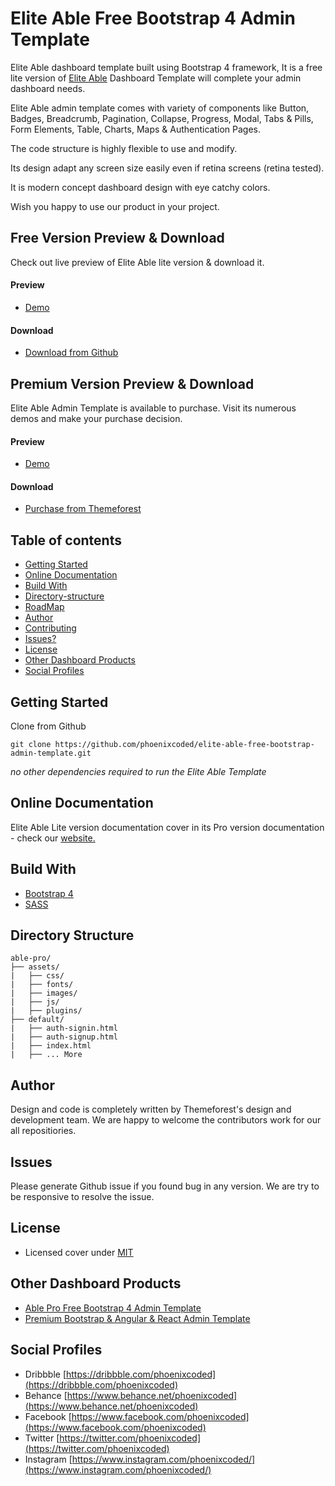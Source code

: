 # Elite Able Free Bootstrap 4 Admin Template 

Elite Able dashboard template built using Bootstrap 4 framework, It is a free lite version of [Elite Able](elite-live-url) Dashboard Template will complete your admin dashboard needs.

<!--- ![Elite Able Free Admin Template Preview Image](...) --->

Elite Able admin template comes with variety of components like Button, Badges, Breadcrumb, Pagination, Collapse, Progress, Modal, Tabs & Pills, Form Elements, Table, Charts, Maps & Authentication Pages.

The code structure is highly flexible to use and modify. 

Its design adapt any screen size easily even if retina screens (retina tested).

It is modern concept dashboard design with eye catchy colors.

Wish you happy to use our product in your project.

## Free Version Preview & Download

Check out live preview of Elite Able lite version & download it.

#### Preview

 - [Demo](elite-live-url)

#### Download

 - [Download from Github](https://github.com/phoenixcoded/elite-able-free-bootstrap-admin-template.git)
 
 ## Premium Version Preview & Download

Elite Able Admin Template is available to purchase. Visit its numerous demos and make your purchase decision.

#### Preview

 - [Demo](http://html.phoenixcoded.net/elite-able/)

#### Download

 - [Purchase from Themeforest](https://themeforest.net/item/elite-able-bootstrap-4-angular-7-reactjs-admin-template/23951010?s_rank=2)

## Table of contents

 * [Getting Started](#getting-started)
 * [Online Documentation](#online-documentation)
 * [Build With](#build-with)
 * [Directory-structure](#directory-structure)
 * [RoadMap](#roadmap)
 * [Author](#author)
 * [Contributing](#contributing)
 * [Issues?](#issues)
 * [License](#license)
 * [Other Dashboard Products](#other-dashboard-products)
 * [Social Profiles](#social-profiles)
 
## Getting Started

Clone from Github 
```
git clone https://github.com/phoenixcoded/elite-able-free-bootstrap-admin-template.git
```
*no other dependencies required to run the Elite Able Template*

## Online Documentation

Elite Able Lite version documentation cover in its Pro version documentation - check our [website.](http://html.phoenixcoded.net/elite-able/bootstrap/doc/index.html)

## Build With

 - [Bootstrap 4](https://getbootstrap.com/)
 - [SASS](https://sass-lang.com/)
 
## Directory Structure
```
able-pro/
├── assets/
|   ├── css/
|   ├── fonts/
|   ├── images/
|   ├── js/
|   ├── plugins/
├── default/
|   ├── auth-signin.html
|   ├── auth-signup.html
|   ├── index.html
|   ├── ... More
```

<!--- ## RoadMap
    
We are continuously working in Elite Elite Ableject and going to make it a awesome dashboard template via your support. Give us the ideas, suggestion for include more components, pages, plugins. Few of future release pages are
 
#### Layouts 
 - Vertical version
    - Static
    - Fixed
    - Navbar Fixed
    - Collapse Menu
    - Vertical RTL
 - Horizontal version
 - Horizontal v2
 - Horizontal RTL
 - Box Layout
 - Navbar Dark
 - Dark Layout
 - Introduce Live Customizer (i.e. only for demo)
 
#### Pages
 - Pricing
 - Login/Register pages version 2
 - User profile
 - Maintenance Pages like Error Pages, Offline UI, Maintenance

#### Basic & Advance Components
 - Alert, Button, Cards, Progress, Modal, Tabs & Pills
 - Datepicker, Notification, Slider

*All above pages already included in Pro version. We need your support to include those pages in lite version too.* --->

## Author

Design and code is completely written by Themeforest's design and development team. We are happy to welcome the contributors work for our all repositiories.

<!--- ## Contributing
```
Please read [CONTRIBUTING.md](URL) for details on our code of conduct, and the process for submitting pull requests to us. --->

## Issues

Please generate Github issue if you found bug in any version. We are try to be responsive to resolve the issue.

## License

 - Licensed cover under [MIT](https://github.com/phoenixcoded/elite-able-free-bootstrap-admin-template/blob/master/LICENSE)

## Other Dashboard Products

 - [Able Pro Free Bootstrap 4 Admin Template](https://github.com/phoenixcoded/able-pro-free-bootstrap-admin-template)
 - [Premium Bootstrap & Angular & React Admin Template](https://themeforest.net/user/phoenixcoded/portfolio)
 
## Social Profiles

 - Dribbble [https://dribbble.com/phoenixcoded](https://dribbble.com/phoenixcoded)
 - Behance [https://www.behance.net/phoenixcoded](https://www.behance.net/phoenixcoded)
 - Facebook [https://www.facebook.com/phoenixcoded](https://www.facebook.com/phoenixcoded)
 - Twitter [https://twitter.com/phoenixcoded](https://twitter.com/phoenixcoded)
 - Instagram [https://www.instagram.com/phoenixcoded/](https://www.instagram.com/phoenixcoded/)